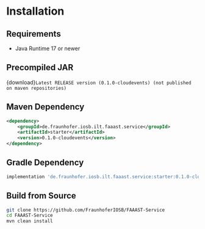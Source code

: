 # Installation

## Requirements

-	Java Runtime 17 or newer

## Precompiled JAR

<!--start:download-release-->
{download}`Latest RELEASE version (0.1.0-cloudevents) (not published on maven repositories)`<!--end:download-release-->

<!--start:download-snapshot-->
<!--end:download-snapshot-->

## Maven Dependency

```xml
<dependency>
	<groupId>de.fraunhofer.iosb.ilt.faaast.service</groupId>
	<artifactId>starter</artifactId>
	<version>0.1.0-cloudevents</version>
</dependency>
```

## Gradle Dependency

```groovy
implementation 'de.fraunhofer.iosb.ilt.faaast.service:starter:0.1.0-cloudevents'
```

## Build from Source

```sh
git clone https://github.com/FraunhoferIOSB/FAAAST-Service
cd FAAAST-Service
mvn clean install
```
